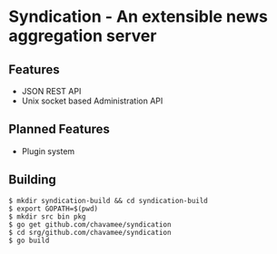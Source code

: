 # Syndication - An extensible news aggregation server

## Features
* JSON REST API
* Unix socket based Administration API

## Planned Features
* Plugin system

## Building

```
$ mkdir syndication-build && cd syndication-build
$ export GOPATH=$(pwd)
$ mkdir src bin pkg
$ go get github.com/chavamee/syndication
$ cd srg/github.com/chavamee/syndication
$ go build
```
